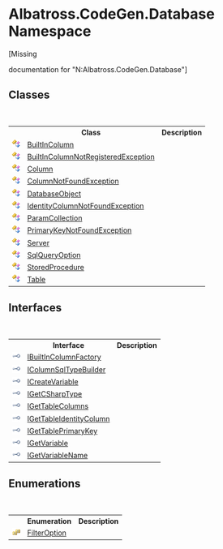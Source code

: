 # Albatross.CodeGen.Database Namespace
 

\[Missing <summary> documentation for "N:Albatross.CodeGen.Database"\]


## Classes
&nbsp;<table><tr><th></th><th>Class</th><th>Description</th></tr><tr><td>![Public class](media/pubclass.gif "Public class")</td><td><a href="5ACBCD3.md">BuiltInColumn</a></td><td /></tr><tr><td>![Public class](media/pubclass.gif "Public class")</td><td><a href="DA2143.md">BuiltInColumnNotRegisteredException</a></td><td /></tr><tr><td>![Public class](media/pubclass.gif "Public class")</td><td><a href="9459F463.md">Column</a></td><td /></tr><tr><td>![Public class](media/pubclass.gif "Public class")</td><td><a href="E7D5382F.md">ColumnNotFoundException</a></td><td /></tr><tr><td>![Public class](media/pubclass.gif "Public class")</td><td><a href="69114895.md">DatabaseObject</a></td><td /></tr><tr><td>![Public class](media/pubclass.gif "Public class")</td><td><a href="5A7A6C19.md">IdentityColumnNotFoundException</a></td><td /></tr><tr><td>![Public class](media/pubclass.gif "Public class")</td><td><a href="182CF3CC.md">ParamCollection</a></td><td /></tr><tr><td>![Public class](media/pubclass.gif "Public class")</td><td><a href="C73F6BFA.md">PrimaryKeyNotFoundException</a></td><td /></tr><tr><td>![Public class](media/pubclass.gif "Public class")</td><td><a href="6EC1F214.md">Server</a></td><td /></tr><tr><td>![Public class](media/pubclass.gif "Public class")</td><td><a href="922949C4.md">SqlQueryOption</a></td><td /></tr><tr><td>![Public class](media/pubclass.gif "Public class")</td><td><a href="373D552C.md">StoredProcedure</a></td><td /></tr><tr><td>![Public class](media/pubclass.gif "Public class")</td><td><a href="F8EC018E.md">Table</a></td><td /></tr></table>

## Interfaces
&nbsp;<table><tr><th></th><th>Interface</th><th>Description</th></tr><tr><td>![Public interface](media/pubinterface.gif "Public interface")</td><td><a href="DC9F5529.md">IBuiltInColumnFactory</a></td><td /></tr><tr><td>![Public interface](media/pubinterface.gif "Public interface")</td><td><a href="1B38202.md">IColumnSqlTypeBuilder</a></td><td /></tr><tr><td>![Public interface](media/pubinterface.gif "Public interface")</td><td><a href="8A2E037A.md">ICreateVariable</a></td><td /></tr><tr><td>![Public interface](media/pubinterface.gif "Public interface")</td><td><a href="108E0FC1.md">IGetCSharpType</a></td><td /></tr><tr><td>![Public interface](media/pubinterface.gif "Public interface")</td><td><a href="5B003BE5.md">IGetTableColumns</a></td><td /></tr><tr><td>![Public interface](media/pubinterface.gif "Public interface")</td><td><a href="2B29757D.md">IGetTableIdentityColumn</a></td><td /></tr><tr><td>![Public interface](media/pubinterface.gif "Public interface")</td><td><a href="E6BEDFFE.md">IGetTablePrimaryKey</a></td><td /></tr><tr><td>![Public interface](media/pubinterface.gif "Public interface")</td><td><a href="FEA90F80.md">IGetVariable</a></td><td /></tr><tr><td>![Public interface](media/pubinterface.gif "Public interface")</td><td><a href="8022CD59.md">IGetVariableName</a></td><td /></tr></table>

## Enumerations
&nbsp;<table><tr><th></th><th>Enumeration</th><th>Description</th></tr><tr><td>![Public enumeration](media/pubenumeration.gif "Public enumeration")</td><td><a href="F9FEACF1.md">FilterOption</a></td><td /></tr></table>&nbsp;

